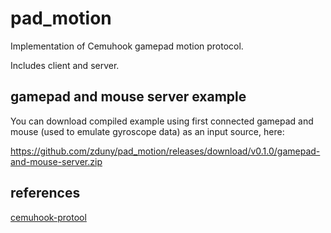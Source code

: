 # pad_motion
Implementation of Cemuhook gamepad motion protocol. 

Includes client and server.

## gamepad and mouse server example
You can download compiled example using first connected gamepad and mouse (used to emulate gyroscope data) as an input source, here:

https://github.com/zduny/pad_motion/releases/download/v0.1.0/gamepad-and-mouse-server.zip

## references
[cemuhook-protool](https://github.com/v1993/cemuhook-protocol)
